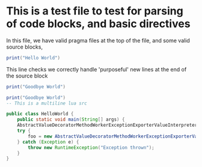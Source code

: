 <!-- @pragma output: init.lua -->
<!-- @pragma debug: true -->

# This is a test file to test for parsing of code blocks, and basic directives

In this file, we have valid pragma files at the top of the file, and some valid source blocks,


```lua
print("Hello World")
```

This line checks we correctly handle 'purposeful' new lines at the end of the source block
```lua
print("Goodbye World")

```

```lua
print("Goodbye World")
-- This is a multiline lua src
```

``` java
public class HelloWorld {
    public static void main(String[] args) {
    AbstractValueDecoratorMethodWorkerExceptionExporterValueInterpreterBridgeImporterMethodTagPrototype foo = null;
    try {
        foo = new AbstractValueDecoratorMethodWorkerExceptionExporterValueInterpreterBridgeImporterMethodTagPrototype();
    } catch (Exception e) {
        throw new RuntimeException("Exception thrown");
    }
}
```
